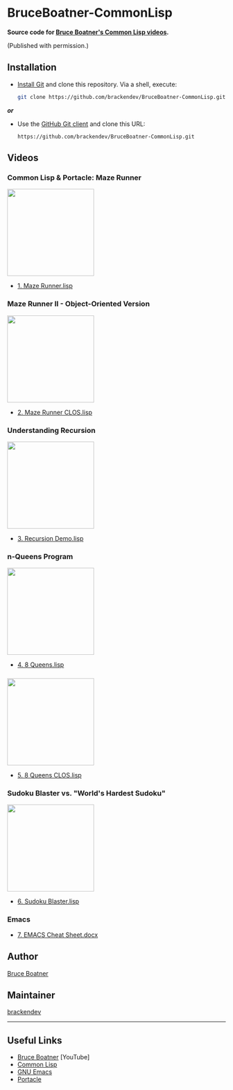 BruceBoatner-CommonLisp
=======================

**Source code for [Bruce Boatner's Common Lisp videos](https://www.youtube.com/channel/UCkXniKqRStBfeE1rd-SM5Kw).**

(Published with permission.)

## Installation

* [Install Git](https://git-scm.com/book/en/v2/Getting-Started-Installing-Git) and clone this repository. Via a shell, execute:
    ```bash
    git clone https://github.com/brackendev/BruceBoatner-CommonLisp.git
    ```

***or***

* Use the [GitHub Git client](https://desktop.github.com) and clone this URL:
    ```
    https://github.com/brackendev/BruceBoatner-CommonLisp.git
    ```

## Videos

### Common Lisp & Portacle: Maze Runner

<a href="http://www.youtube.com/watch?v=OoUTldpBAIc"><img src="http://img.youtube.com/vi/OoUTldpBAIc/0.jpg" width="200"/></a>

* [1. Maze Runner.lisp](https://github.com/brackendev/BruceBoatner-CommonLisp/blob/master/1.%20Maze%20Runner.lisp)

### Maze Runner II - Object-Oriented Version

<a href="https://www.youtube.com/watch?v=s_ceOSjRRGo"><img src="http://img.youtube.com/vi/s_ceOSjRRGo/0.jpg" width="200"></a>

* [2. Maze Runner CLOS.lisp](https://github.com/brackendev/BruceBoatner-CommonLisp/blob/master/2.%20Maze%20Runner%20CLOS.lisp)

### Understanding Recursion

<a href="https://www.youtube.com/watch?v=YVwjlFzraWw"><img src="http://img.youtube.com/vi/YVwjlFzraWw/0.jpg" width="200"></a>

* [3. Recursion Demo.lisp](https://github.com/brackendev/BruceBoatner-CommonLisp/blob/master/3.%20Recursion%20Demo.lisp)

### n-Queens Program

<a href="https://www.youtube.com/watch?v=0zeJNuT6Sn8"><img src="http://img.youtube.com/vi/0zeJNuT6Sn8/0.jpg" width="200"></a>

* [4. 8 Queens.lisp](https://github.com/brackendev/BruceBoatner-CommonLisp/blob/master/4.%208%20Queens.lisp)

###

<a href="https://www.youtube.com/watch?v=Vr6SvKpYdxs"><img src="http://img.youtube.com/vi/Vr6SvKpYdxs/0.jpg" width="200"></a>

* [5. 8 Queens CLOS.lisp](https://github.com/brackendev/BruceBoatner-CommonLisp/blob/master/5.%208%20Queens%20CLOS.lisp)

### Sudoku Blaster vs. "World's Hardest Sudoku"

<a href="https://www.youtube.com/watch?v=xVWXb_56lOA"><img src="http://img.youtube.com/vi/xVWXb_56lOA/0.jpg" width="200"></a>

* [6. Sudoku Blaster.lisp](https://github.com/brackendev/BruceBoatner-CommonLisp/blob/master/6.%20Sudoku%20Blaster.lisp)

### Emacs

* [7. EMACS Cheat Sheet.docx](https://github.com/brackendev/BruceBoatner-CommonLisp/blob/master/7.%20EMACS%20Cheat%20Sheet.docx)

## Author

[Bruce Boatner](https://www.youtube.com/channel/UCkXniKqRStBfeE1rd-SM5Kw)

## Maintainer

[brackendev](https://www.github.com/brackendev)

- - -

## Useful Links

* [Bruce Boatner](https://www.youtube.com/channel/UCkXniKqRStBfeE1rd-SM5Kw) [YouTube]
* [Common Lisp](https://lisp-lang.org)
* [GNU Emacs](https://www.gnu.org/software/emacs/emacs.html)
* [Portacle](https://portacle.github.io)
